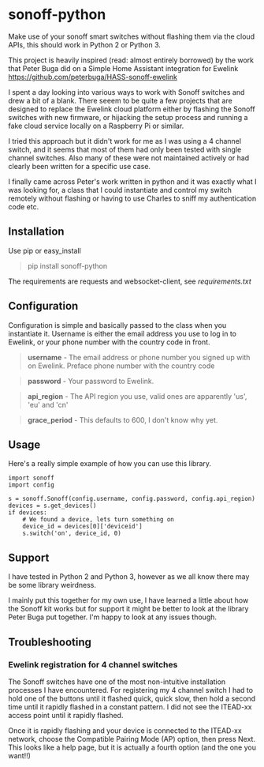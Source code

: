 # sonoff-python
Make use of your sonoff smart switches without flashing them via the cloud APIs, this should work in Python 2 or Python 3.

This project is heavily inspired (read: almost entirely borrowed) by the work that Peter Buga did on a Simple Home Assistant integration for Ewelink https://github.com/peterbuga/HASS-sonoff-ewelink

I spent a day looking into various ways to work with Sonoff switches and drew a bit of a blank. There seeem to be quite a few projects that are designed to replace the Ewelink cloud platform either by flashing the Sonoff switches with new firmware, or hijacking the setup process and running a fake cloud service locally on a Raspberry Pi or similar.

I tried this approach but it didn't work for me as I was using a 4 channel switch, and it seems that most of them had only been tested with single channel switches. Also many of these were not maintained actively or had clearly been written for a specific use case.

I finally came across Peter's work written in python and it was exactly what I was looking for, a class that I could instantiate and control my switch remotely without flashing or having to use Charles to sniff my authentication code etc.

## Installation

Use pip or easy_install

> pip install sonoff-python

The requirements are requests and websocket-client, see _requirements.txt_

## Configuration

Configuration is simple and basically passed to the class when you instantiate it. Username is either the email address you use to log in to Ewelink, or your phone number with the country code in front.

> **username** - The email address or phone number you signed up with on Ewelink. Preface phone number with the country code

> **password** - Your password to Ewelink.

> **api_region** - The API region you use, valid ones are apparently 'us', 'eu' and 'cn'

> **grace_period** - This defaults to 600, I don't know why yet.

## Usage
Here's a really simple example of how you can use this library. 

```
import sonoff
import config

s = sonoff.Sonoff(config.username, config.password, config.api_region)
devices = s.get_devices()
if devices:
    # We found a device, lets turn something on
    device_id = devices[0]['deviceid']
    s.switch('on', device_id, 0)
```

## Support

I have tested in Python 2 and Python 3, however as we all know there may be some library weirdness.

I mainly put this together for my own use, I have learned a little about how the Sonoff kit works but for support it might be better to look at the library Peter Buga put together. I'm happy to look at any issues though.

## Troubleshooting

### Ewelink registration for 4 channel switches
The Sonoff switches have one of the most non-intuitive installation processes I have encountered. For registering my 4 channel switch I had to hold one of the buttons until it flashed quick, quick slow, then hold a second time until it rapidly flashed in a constant pattern. I did not see the ITEAD-xx access point until it rapidly flashed.

Once it is rapidly flashing and your device is connected to the ITEAD-xx network, choose the Compatible Pairing Mode (AP) option, then press Next. This looks like a help page, but it is actually a fourth option (and the one you want!!)
